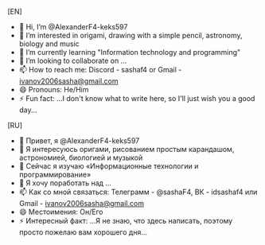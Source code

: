 [EN]
- 👋 Hi, I’m @AlexanderF4-keks597
- 👀 I’m interested in origami, drawing with a simple pencil, astronomy, biology and music
- 🌱 I’m currently learning "Information technology and programming"
- 💞️ I’m looking to collaborate on ...
- 📫 How to reach me: Discord -  sashaf4 or Gmail -  ivanov2006sasha@gmail.com
- 😄 Pronouns: He/Him
- ⚡ Fun fact: ...I don't know what to write here, so I'll just wish you a good day...

[RU]
- 👋 Привет, я @AlexanderF4-keks597
- 👀 Я интересуюсь оригами, рисованием простым карандашом, астрономией, биологией и музыкой
- 🌱 Сейчас я изучаю «Информационные технологии и программирование»
- 💞️ Я хочу поработать над ...
- 📫 Как со мной связаться: Телеграмм - @sashaF4, ВК - idsashaf4 или Gmail - ivanov2006sasha@gmail.com
- 😄 Местоимения: Он/Его
- ⚡ Интересный факт:  ...Я не знаю, что здесь написать, поэтому просто пожелаю вам хорошего дня...
